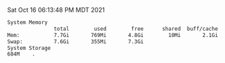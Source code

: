 Sat Oct 16 06:13:48 PM MDT 2021
```bash
System Memory
               total        used        free      shared  buff/cache   available
Mem:           7.7Gi       769Mi       4.8Gi        10Mi       2.1Gi       6.6Gi
Swap:          7.6Gi       355Mi       7.3Gi
System Storage
684M	.
```
```bash
